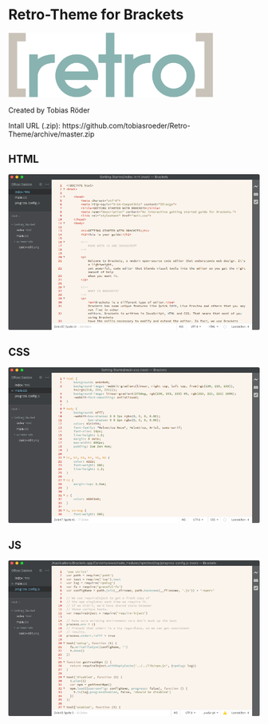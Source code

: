 Retro-Theme for Brackets
========================

<p>
  <img width="411.24999999999" height="130" src="imgs/logo.png">
</p>
Created by Tobias Röder

<p>
  Intall URL (.zip): https://github.com/tobiasroeder/Retro-Theme/archive/master.zip
</p>

## HTML
![HTML Screenshot](https://raw.githubusercontent.com/tobiasroeder/Retro-Theme/master/imgs/html.png)

## CSS
![CSS Screenshot](https://raw.githubusercontent.com/tobiasroeder/Retro-Theme/master/imgs/css.png)

## JS
![JS Screenshot](https://raw.githubusercontent.com/tobiasroeder/Retro-Theme/master/imgs/js.png)
